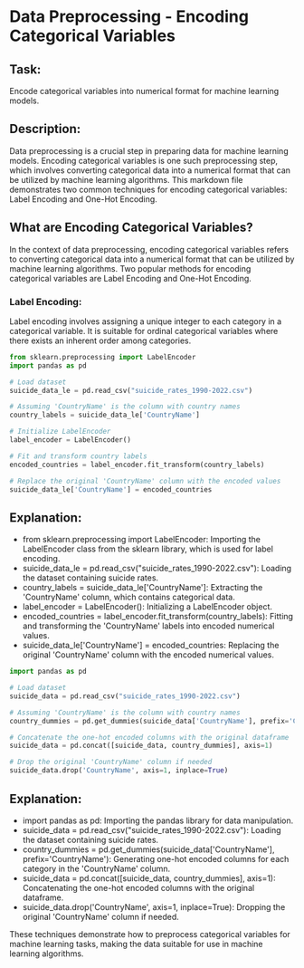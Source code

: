 # Data Preprocessing - Encoding Categorical Variables

## Task:
Encode categorical variables into numerical format for machine learning models.

## Description:
Data preprocessing is a crucial step in preparing data for machine learning models. Encoding categorical variables is one such preprocessing step, which involves converting categorical data into a numerical format that can be utilized by machine learning algorithms. This markdown file demonstrates two common techniques for encoding categorical variables: Label Encoding and One-Hot Encoding.

## What are Encoding Categorical Variables?

In the context of data preprocessing, encoding categorical variables refers to converting categorical data into a numerical format that can be utilized by machine learning algorithms. Two popular methods for encoding categorical variables are Label Encoding and One-Hot Encoding.

### Label Encoding:

Label encoding involves assigning a unique integer to each category in a categorical variable. It is suitable for ordinal categorical variables where there exists an inherent order among categories.

```python
from sklearn.preprocessing import LabelEncoder
import pandas as pd

# Load dataset
suicide_data_le = pd.read_csv("suicide_rates_1990-2022.csv")

# Assuming 'CountryName' is the column with country names
country_labels = suicide_data_le['CountryName']

# Initialize LabelEncoder
label_encoder = LabelEncoder()

# Fit and transform country labels
encoded_countries = label_encoder.fit_transform(country_labels)

# Replace the original 'CountryName' column with the encoded values
suicide_data_le['CountryName'] = encoded_countries
```

## Explanation:

- from sklearn.preprocessing import LabelEncoder: Importing the LabelEncoder class from the sklearn library, which is used for label encoding.
- suicide_data_le = pd.read_csv("suicide_rates_1990-2022.csv"): Loading the dataset containing suicide rates.
- country_labels = suicide_data_le['CountryName']: Extracting the 'CountryName' column, which contains categorical data.
- label_encoder = LabelEncoder(): Initializing a LabelEncoder object.
- encoded_countries = label_encoder.fit_transform(country_labels): Fitting and transforming the 'CountryName' labels into encoded numerical values.
- suicide_data_le['CountryName'] = encoded_countries: Replacing the original 'CountryName' column with the encoded numerical values.

```python
import pandas as pd

# Load dataset
suicide_data = pd.read_csv("suicide_rates_1990-2022.csv")

# Assuming 'CountryName' is the column with country names
country_dummies = pd.get_dummies(suicide_data['CountryName'], prefix='CountryName')

# Concatenate the one-hot encoded columns with the original dataframe
suicide_data = pd.concat([suicide_data, country_dummies], axis=1)

# Drop the original 'CountryName' column if needed
suicide_data.drop('CountryName', axis=1, inplace=True)
```
## Explanation:

- import pandas as pd: Importing the pandas library for data manipulation.
- suicide_data = pd.read_csv("suicide_rates_1990-2022.csv"): Loading the dataset containing suicide rates.
- country_dummies = pd.get_dummies(suicide_data['CountryName'], prefix='CountryName'): Generating one-hot encoded columns for each category in the 'CountryName' column.
- suicide_data = pd.concat([suicide_data, country_dummies], axis=1): Concatenating the one-hot encoded columns with the original dataframe.
- suicide_data.drop('CountryName', axis=1, inplace=True): Dropping the original 'CountryName' column if needed.

These techniques demonstrate how to preprocess categorical variables for machine learning tasks, making the data suitable for use in machine learning algorithms.

